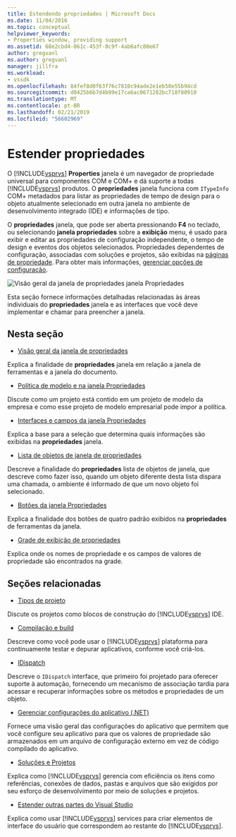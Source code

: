 ```yaml
---
title: Estendendo propriedades | Microsoft Docs
ms.date: 11/04/2016
ms.topic: conceptual
helpviewer_keywords:
- Properties window, providing support
ms.assetid: 68e2cbd4-861c-453f-8c9f-4ab6afc80e67
author: gregvanl
ms.author: gregvanl
manager: jillfra
ms.workload:
- vssdk
ms.openlocfilehash: 84fef8d0f63f76c7810c94ade2e1eb58e55b94cd
ms.sourcegitcommit: d0425b6b7d4b99e17ca6ac0671282bc718f80910
ms.translationtype: MT
ms.contentlocale: pt-BR
ms.lasthandoff: 02/21/2019
ms.locfileid: "56602969"
---
```

# <a name="extend-properties"></a>Estender propriedades
O [!INCLUDE[vsprvs](../../code-quality/includes/vsprvs_md.md)] **Properties** janela é um navegador de propriedade universal para componentes COM e COM+ e dá suporte a todas [!INCLUDE[vsprvs](../../code-quality/includes/vsprvs_md.md)] produtos. O **propriedades** janela funciona com `ITypeInfo` COM+ metadados para listar as propriedades de tempo de design para o objeto atualmente selecionado em outra janela no ambiente de desenvolvimento integrado (IDE) e informações de tipo.

 O **propriedades** janela, que pode ser aberta pressionando **F4** no teclado, ou selecionando **janela propriedades** sobre a **exibição** menu, é usado para exibir e editar as propriedades de configuração independente, o tempo de design e eventos dos objetos selecionados. Propriedades dependentes de configuração, associadas com soluções e projetos, são exibidas na [páginas de propriedade](../../extensibility/internals/property-pages.md). Para obter mais informações, [gerenciar opções de configuração](../../extensibility/internals/managing-configuration-options.md).

 ![Visão geral da janela de propriedades](../../extensibility/internals/media/vspropertieswindow.png "vsPropertiesWindow") janela Propriedades

 Esta seção fornece informações detalhadas relacionadas às áreas individuais do **propriedades** janela e as interfaces que você deve implementar e chamar para preencher a janela.

## <a name="in-this-section"></a>Nesta seção
- [Visão geral da janela de propriedades](../../extensibility/internals/properties-window-overview.md)

 Explica a finalidade de **propriedades** janela em relação a janela de ferramentas e a janela do documento.

- [Política de modelo e na janela Propriedades](../../extensibility/internals/template-policy-and-the-properties-window.md)

 Discute como um projeto está contido em um projeto de modelo da empresa e como esse projeto de modelo empresarial pode impor a política.

- [Interfaces e campos da janela Propriedades](../../extensibility/internals/properties-window-fields-and-interfaces.md)

 Explica a base para a seleção que determina quais informações são exibidas na **propriedades** janela.

- [Lista de objetos de janela de propriedades](../../extensibility/internals/properties-window-object-list.md)

 Descreve a finalidade do **propriedades** lista de objetos de janela, que descreve como fazer isso, quando um objeto diferente desta lista dispara uma chamada, o ambiente é informado de que um novo objeto foi selecionado.

- [Botões da janela Propriedades](../../extensibility/internals/properties-window-buttons.md)

 Explica a finalidade dos botões de quatro padrão exibidos na **propriedades** de ferramentas da janela.

- [Grade de exibição de propriedades](../../extensibility/internals/properties-display-grid.md)

 Explica onde os nomes de propriedade e os campos de valores de propriedade são encontrados na grade.

## <a name="related-sections"></a>Seções relacionadas
- [Tipos de projeto](../../extensibility/internals/project-types.md)

 Discute os projetos como blocos de construção do [!INCLUDE[vsprvs](../../code-quality/includes/vsprvs_md.md)] IDE.

- [Compilação e build](../../ide/compiling-and-building-in-visual-studio.md)

 Descreve como você pode usar o [!INCLUDE[vsprvs](../../code-quality/includes/vsprvs_md.md)] plataforma para continuamente testar e depurar aplicativos, conforme você criá-los.

- [IDispatch](/previous-versions/windows/desktop/api/oaidl/nn-oaidl-idispatch)

 Descreve o `IDispatch` interface, que primeiro foi projetado para oferecer suporte à automação, fornecendo um mecanismo de associação tardia para acessar e recuperar informações sobre os métodos e propriedades de um objeto.

- [Gerenciar configurações do aplicativo (.NET)](../../ide/managing-application-settings-dotnet.md)

 Fornece uma visão geral das configurações do aplicativo que permitem que você configure seu aplicativo para que os valores de propriedade são armazenados em um arquivo de configuração externo em vez de código compilado do aplicativo.

- [Soluções e Projetos](../../ide/solutions-and-projects-in-visual-studio.md)

 Explica como [!INCLUDE[vsprvs](../../code-quality/includes/vsprvs_md.md)] gerencia com eficiência os itens como referências, conexões de dados, pastas e arquivos que são exigidos por seu esforço de desenvolvimento por meio de soluções e projetos.

- [Estender outras partes do Visual Studio](../../extensibility/extending-other-parts-of-visual-studio.md)

 Explica como usar [!INCLUDE[vsprvs](../../code-quality/includes/vsprvs_md.md)] services para criar elementos de interface do usuário que correspondem ao restante do [!INCLUDE[vsprvs](../../code-quality/includes/vsprvs_md.md)].